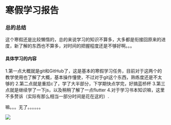 # 寒假学习报告

### 总的总结

这个寒假还是比较懒惰的，总的来说学习的知识不算多，大多都是衔接回原来的进度，新了解的东西也不算多，对时间的把握程度还是不够好啊。。。

#### 具体学习的内容

1.第一点大概就是git和GitHub了，这是基本的寒假学习任务，目前对于这两个的教学使用也了解了大概，基本操作懂使，不过对于git这个东西，熟练度还是不太够的
2.第二点就是重拾c了，学了大半部分，下学期快点学完，好搞蓝桥杯
3.第三点就是继续学了一下js，以及稍稍了解了一点flutter
4.对于学习书本知识嘛，这里不多赘诉（实际有那么相当一部分时间是花在这的）.

嘛。。。无了。。。。。。

![](https://pics7.baidu.com/feed/d50735fae6cd7b89df624637297b76a1d8330ed8.jpeg?token=cf600daec36c3134a281fda9601222e1&s=1E8A7C230F3265989A5518CA0100A0B0)